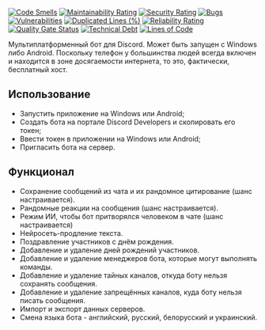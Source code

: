 [![Code Smells][code_smells_badge]][code_smells_link]
[![Maintainability Rating][maintainability_rating_badge]][maintainability_rating_link]
[![Security Rating][security_rating_badge]][security_rating_link]
[![Bugs][bugs_badge]][bugs_link]
[![Vulnerabilities][vulnerabilities_badge]][vulnerabilities_link]
[![Duplicated Lines (%)][duplicated_lines_density_badge]][duplicated_lines_density_link]
[![Reliability Rating][reliability_rating_badge]][reliability_rating_link]
[![Quality Gate Status][quality_gate_status_badge]][quality_gate_status_link]
[![Technical Debt][technical_debt_badge]][technical_debt_link]
[![Lines of Code][lines_of_code_badge]][lines_of_code_link]

Мультиплатформенный бот для Discord. Может быть запущен с Windows либо Android. Поскольку телефон у большинства
людей всегда включен и находится в зоне досягаемости интернета, то это, фактически, бесплатный хост.

## Использование

* Запустить приложение на Windows или Android;
* Создать бота на портале Discord Developers и скопировать его токен;
* Ввести токен в приложении на Windows или Android;
* Пригласить бота на сервер.

## Функционал

* Сохранение сообщений из чата и их рандомное цитирование (шанс настраивается).
* Рандомные реакции на сообщения (шанс настраивается).
* Режим ИИ, чтобы бот притворялся человеком в чате (шанс настраивается)
* Нейросеть-продление текста.
* Поздравление участников с днём рождения.
* Добавление и удаление дней рождений участников.
* Добавление и удаление менеджеров бота, которые могут выполнять команды.
* Добавление и удаление тайных каналов, откуда боту нельзя сохранять сообщения.
* Добавление и удаление запрещённых каналов, куда боту нельзя писать сообщения.
* Импорт и экспорт данных серверов.
* Смена языка бота - английский, русский, белорусский и украинский.

<!----------------------------------------------------------------------------->

[code_smells_badge]: https://sonarcloud.io/api/project_badges/measure?project=Hummel009_UN-ION-Discord-Bot&metric=code_smells

[code_smells_link]: https://sonarcloud.io/summary/overall?id=Hummel009_UN-ION-Discord-Bot

[maintainability_rating_badge]: https://sonarcloud.io/api/project_badges/measure?project=Hummel009_UN-ION-Discord-Bot&metric=sqale_rating

[maintainability_rating_link]: https://sonarcloud.io/summary/overall?id=Hummel009_UN-ION-Discord-Bot

[security_rating_badge]: https://sonarcloud.io/api/project_badges/measure?project=Hummel009_UN-ION-Discord-Bot&metric=security_rating

[security_rating_link]: https://sonarcloud.io/summary/overall?id=Hummel009_UN-ION-Discord-Bot

[bugs_badge]: https://sonarcloud.io/api/project_badges/measure?project=Hummel009_UN-ION-Discord-Bot&metric=bugs

[bugs_link]: https://sonarcloud.io/summary/overall?id=Hummel009_UN-ION-Discord-Bot

[vulnerabilities_badge]: https://sonarcloud.io/api/project_badges/measure?project=Hummel009_UN-ION-Discord-Bot&metric=vulnerabilities

[vulnerabilities_link]: https://sonarcloud.io/summary/overall?id=Hummel009_UN-ION-Discord-Bot

[duplicated_lines_density_badge]: https://sonarcloud.io/api/project_badges/measure?project=Hummel009_UN-ION-Discord-Bot&metric=duplicated_lines_density

[duplicated_lines_density_link]: https://sonarcloud.io/summary/overall?id=Hummel009_UN-ION-Discord-Bot

[reliability_rating_badge]: https://sonarcloud.io/api/project_badges/measure?project=Hummel009_UN-ION-Discord-Bot&metric=reliability_rating

[reliability_rating_link]: https://sonarcloud.io/summary/overall?id=Hummel009_UN-ION-Discord-Bot

[quality_gate_status_badge]: https://sonarcloud.io/api/project_badges/measure?project=Hummel009_UN-ION-Discord-Bot&metric=alert_status

[quality_gate_status_link]: https://sonarcloud.io/summary/overall?id=Hummel009_UN-ION-Discord-Bot

[technical_debt_badge]: https://sonarcloud.io/api/project_badges/measure?project=Hummel009_UN-ION-Discord-Bot&metric=sqale_index

[technical_debt_link]: https://sonarcloud.io/summary/overall?id=Hummel009_UN-ION-Discord-Bot

[lines_of_code_badge]: https://sonarcloud.io/api/project_badges/measure?project=Hummel009_UN-ION-Discord-Bot&metric=ncloc

[lines_of_code_link]: https://sonarcloud.io/summary/overall?id=Hummel009_UN-ION-Discord-Bot
